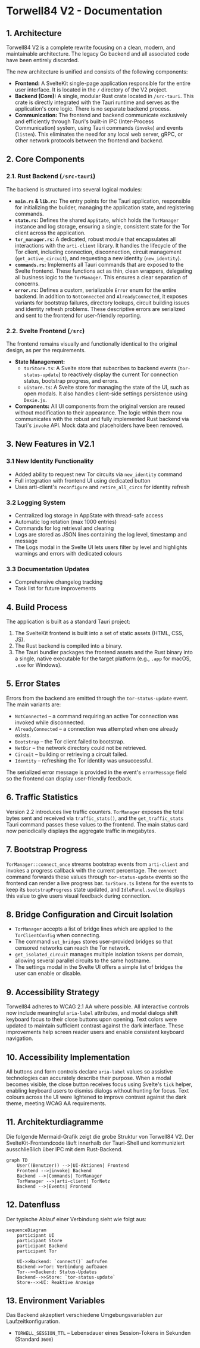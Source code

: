 # Torwell84 V2 - Documentation

## 1. Architecture

Torwell84 V2 is a complete rewrite focusing on a clean, modern, and maintainable architecture. The legacy Go backend and all associated code have been entirely discarded.

The new architecture is unified and consists of the following components:

-   **Frontend:** A SvelteKit single-page application responsible for the entire user interface. It is located in the `/` directory of the V2 project.
-   **Backend (Core):** A single, modular Rust crate located in `/src-tauri`. This crate is directly integrated with the Tauri runtime and serves as the application's core logic. There is no separate backend process.
-   **Communication:** The frontend and backend communicate exclusively and efficiently through Tauri's built-in IPC (Inter-Process Communication) system, using Tauri commands (`invoke`) and events (`listen`). This eliminates the need for any local web server, gRPC, or other network protocols between the frontend and backend.

## 2. Core Components

### 2.1. Rust Backend (`/src-tauri`)

The backend is structured into several logical modules:

-   **`main.rs` & `lib.rs`:** The entry points for the Tauri application, responsible for initializing the builder, managing the application state, and registering commands.
-   **`state.rs`:** Defines the shared `AppState`, which holds the `TorManager` instance and log storage, ensuring a single, consistent state for the Tor client across the application.
-   **`tor_manager.rs`:** A dedicated, robust module that encapsulates all interactions with the `arti-client` library. It handles the lifecycle of the Tor client, including connection, disconnection, circuit management (`get_active_circuit`), and requesting a new identity (`new_identity`).
-   **`commands.rs`:** Implements all Tauri commands that are exposed to the Svelte frontend. These functions act as thin, clean wrappers, delegating all business logic to the `TorManager`. This ensures a clear separation of concerns.
-   **`error.rs`:** Defines a custom, serializable `Error` enum for the entire backend. In addition to `NotConnected` and `AlreadyConnected`, it exposes variants for bootstrap failures, directory lookups, circuit building issues and identity refresh problems. These descriptive errors are serialized and sent to the frontend for user-friendly reporting.

### 2.2. Svelte Frontend (`/src`)

The frontend remains visually and functionally identical to the original design, as per the requirements.

-   **State Management:**
    -   `torStore.ts`: A Svelte store that subscribes to backend events (`tor-status-update`) to reactively display the current Tor connection status, bootstrap progress, and errors.
    -   `uiStore.ts`: A Svelte store for managing the state of the UI, such as open modals. It also handles client-side settings persistence using `Dexie.js`.
-   **Components:** All UI components from the original version are reused without modification to their appearance. The logic within them now communicates with the robust and fully implemented Rust backend via Tauri's `invoke` API. Mock data and placeholders have been removed.

## 3. New Features in V2.1

### 3.1 New Identity Functionality
- Added ability to request new Tor circuits via `new_identity` command
- Full integration with frontend UI using dedicated button
- Uses arti-client's `reconfigure` and `retire_all_circs` for identity refresh

### 3.2 Logging System
- Centralized log storage in AppState with thread-safe access
- Automatic log rotation (max 1000 entries)
- Commands for log retrieval and clearing
- Logs are stored as JSON lines containing the log level, timestamp and message
- The Logs modal in the Svelte UI lets users filter by level and highlights
  warnings and errors with dedicated colours

### 3.3 Documentation Updates
- Comprehensive changelog tracking
- Task list for future improvements

## 4. Build Process

The application is built as a standard Tauri project:

1.  The SvelteKit frontend is built into a set of static assets (HTML, CSS, JS).
2.  The Rust backend is compiled into a binary.
3.  The Tauri bundler packages the frontend assets and the Rust binary into a single, native executable for the target platform (e.g., `.app` for macOS, `.exe` for Windows).

## 5. Error States

Errors from the backend are emitted through the `tor-status-update` event. The main variants are:

- `NotConnected` – a command requiring an active Tor connection was invoked while disconnected.
- `AlreadyConnected` – a connection was attempted when one already exists.
- `Bootstrap` – the Tor client failed to bootstrap.
- `NetDir` – the network directory could not be retrieved.
- `Circuit` – building or retrieving a circuit failed.
- `Identity` – refreshing the Tor identity was unsuccessful.

The serialized error message is provided in the event's `errorMessage` field so the frontend can display user-friendly feedback.

## 6. Traffic Statistics

Version 2.2 introduces live traffic counters. `TorManager` exposes the total bytes
sent and received via `traffic_stats()`, and the `get_traffic_stats` Tauri command
passes these values to the frontend. The main status card now periodically
displays the aggregate traffic in megabytes.

## 7. Bootstrap Progress

`TorManager::connect_once` streams bootstrap events from `arti-client` and
invokes a progress callback with the current percentage. The `connect` command
forwards these values through `tor-status-update` events so the frontend can
render a live progress bar. `torStore.ts` listens for the events to keep its
`bootstrapProgress` state updated, and `IdlePanel.svelte` displays this value to
give users visual feedback during connection.

## 8. Bridge Configuration and Circuit Isolation

- `TorManager` accepts a list of bridge lines which are applied to the `TorClientConfig` when connecting.
- The command `set_bridges` stores user-provided bridges so that censored networks can reach the Tor network.
- `get_isolated_circuit` manages multiple isolation tokens per domain, allowing several parallel circuits to the same hostname.
- The settings modal in the Svelte UI offers a simple list of bridges the user can enable or disable.

## 9. Accessibility Strategy

Torwell84 adheres to WCAG 2.1 AA where possible. All interactive controls now include meaningful `aria-label` attributes, and modal dialogs shift keyboard focus to their close buttons upon opening. Text colors were updated to maintain sufficient contrast against the dark interface. These improvements help screen reader users and enable consistent keyboard navigation.

## 10. Accessibility Implementation

All buttons and form controls declare `aria-label` values so assistive technologies can accurately describe their purpose. When a modal becomes visible, the close button receives focus using Svelte's `tick` helper, enabling keyboard users to dismiss dialogs without hunting for focus. Text colours across the UI were lightened to improve contrast against the dark theme, meeting WCAG AA requirements.

## 11. Architekturdiagramme

Die folgende Mermaid-Grafik zeigt die grobe Struktur von Torwell84 V2. Der SvelteKit-Frontendcode läuft innerhalb der Tauri-Shell und kommuniziert ausschließlich über IPC mit dem Rust-Backend.

```mermaid
graph TD
    User((Benutzer)) -->|UI-Aktionen| Frontend
    Frontend -->|invoke| Backend
    Backend -->|Commands| TorManager
    TorManager -->|arti-client| TorNetz
    Backend -->|Events| Frontend
```

## 12. Datenfluss

Der typische Ablauf einer Verbindung sieht wie folgt aus:

```mermaid
sequenceDiagram
    participant UI
    participant Store
    participant Backend
    participant Tor

    UI->>Backend: `connect()` aufrufen
    Backend->>Tor: Verbindung aufbauen
    Tor-->>Backend: Status-Updates
    Backend-->>Store: `tor-status-update`
    Store-->>UI: Reaktive Anzeige
```

## 13. Environment Variables

Das Backend akzeptiert verschiedene Umgebungsvariablen zur Laufzeitkonfiguration.

- `TORWELL_SESSION_TTL` – Lebensdauer eines Session-Tokens in Sekunden (Standard `3600`)

